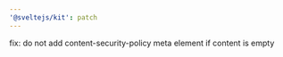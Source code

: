 ```yaml
---
'@sveltejs/kit': patch
---
```


fix: do not add content-security-policy meta element if content is empty
